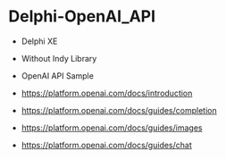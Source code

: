# Delphi-OpenAI_API

- Delphi XE 
- Without Indy Library 
- OpenAI API Sample

- https://platform.openai.com/docs/introduction
- https://platform.openai.com/docs/guides/completion
- https://platform.openai.com/docs/guides/images
- https://platform.openai.com/docs/guides/chat

